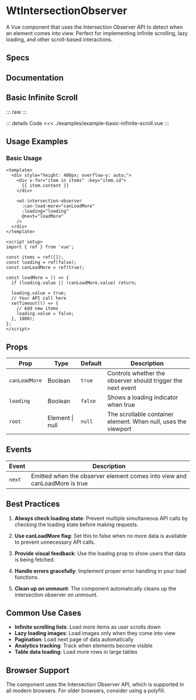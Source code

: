 <script setup>
import ExampleBasicInfiniteScroll from './examples/example-basic-infinite-scroll.vue';
import Specs from './component-specs.vue';
</script>

# WtIntersectionObserver

A Vue component that uses the Intersection Observer API to detect when an element comes into view. Perfect for implementing infinite scrolling, lazy loading, and other scroll-based interactions.

## Specs

<Specs />

## Documentation


## Basic Infinite Scroll

::: raw
<ExampleBasicInfiniteScroll />
:::

::: details Code
<<< ./examples/example-basic-infinite-scroll.vue
:::

## Usage Examples

### Basic Usage

```vue
<template>
  <div style="height: 400px; overflow-y: auto;">
    <div v-for="item in items" :key="item.id">
      {{ item.content }}
    </div>
    
    <wt-intersection-observer
      :can-load-more="canLoadMore"
      :loading="loading"
      @next="loadMore"
    />
  </div>
</template>

<script setup>
import { ref } from 'vue';

const items = ref([]);
const loading = ref(false);
const canLoadMore = ref(true);

const loadMore = () => {
  if (loading.value || !canLoadMore.value) return;
  
  loading.value = true;
  // Your API call here
  setTimeout(() => {
    // Add new items
    loading.value = false;
  }, 1000);
};
</script>
```

## Props

| Prop | Type | Default | Description |
|------|------|---------|-------------|
| `canLoadMore` | Boolean | `true` | Controls whether the observer should trigger the next event |
| `loading` | Boolean | `false` | Shows a loading indicator when true |
| `root` | Element \| null | `null` | The scrollable container element. When null, uses the viewport |

## Events

| Event | Description |
|-------|-------------|
| `next` | Emitted when the observer element comes into view and canLoadMore is true |

## Best Practices

1. **Always check loading state**: Prevent multiple simultaneous API calls by checking the loading state before making requests.

2. **Use canLoadMore flag**: Set this to false when no more data is available to prevent unnecessary API calls.

3. **Provide visual feedback**: Use the loading prop to show users that data is being fetched.

4. **Handle errors gracefully**: Implement proper error handling in your load functions.

5. **Clean up on unmount**: The component automatically cleans up the intersection observer on unmount.

## Common Use Cases

- **Infinite scrolling lists**: Load more items as user scrolls down
- **Lazy loading images**: Load images only when they come into view
- **Pagination**: Load next page of data automatically
- **Analytics tracking**: Track when elements become visible
- **Table data loading**: Load more rows in large tables

## Browser Support

The component uses the Intersection Observer API, which is supported in all modern browsers. For older browsers, consider using a polyfill.